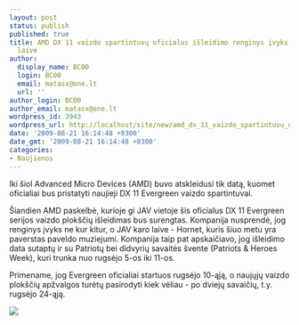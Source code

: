 ```yaml
---
layout: post
status: publish
published: true
title: AMD DX 11 vaizdo spartintuvų oficialus išleidimo renginys įvyks JAV kariniame
  laive
author:
  display_name: BC00
  login: BC00
  email: matasx@one.lt
  url: ''
author_login: BC00
author_email: matasx@one.lt
wordpress_id: 3943
wordpress_url: http://localhost/site/new/amd_dx_11_vaizdo_spartintuvu_oficialus_isleidimo_renginys_ivyks_jav_karo_laive/
date: '2009-08-21 16:14:48 +0300'
date_gmt: '2009-08-21 16:14:48 +0300'
categories:
- Naujienos
---
```


<p>Iki šiol Advanced Micro Devices (AMD) buvo atskleidusi tik datą, kuomet oficialiai bus pristatyti naujieji DX 11 Evergreen vaizdo spartintuvai. </p>
<p>Šiandien AMD paskelbė, kurioje gi JAV vietoje šis oficialus DX 11 Evergreen serijos vaizdo plokščių išleidimas bus surengtas. Kompanija nusprendė, jog renginys įvyks ne kur kitur, o JAV karo laive - Hornet, kuris šiuo metu yra paverstas paveldo muziejumi. Kompanija taip pat apskaičiavo, jog išleidimo data sutaptų ir su Patriotų bei didvyrių savaitės švente (Patriots & Heroes Week), kuri trunka nuo rugsėjo 5-os iki 11-os.</p>
<p>Primename, jog Evergreen oficialiai startuos rugsėjo 10-ąją, o naujųjų vaizdo plokščių apžvalgos turėtų pasirodyti kiek vėliau - po dviejų savaičių, t.y. rugsėjo 24-ąją.</p>
<p><img src="http://www.part.lt/img/9212f89bea139ba3584eecaf2e63cc91332.jpg" /></p>

